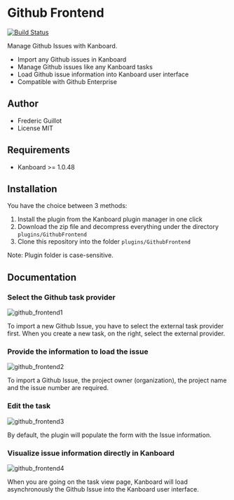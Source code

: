 Github Frontend
===============

[![Build Status](https://travis-ci.org/kanboard/plugin-github-frontend.svg?branch=master)](https://travis-ci.org/kanboard/plugin-github-frontend)

Manage Github Issues with Kanboard.

- Import any Github issues in Kanboard
- Manage Github issues like any Kanboard tasks
- Load Github issue information into Kanboard user interface
- Compatible with Github Enterprise

Author
------

- Frederic Guillot
- License MIT

Requirements
------------

- Kanboard >= 1.0.48

Installation
------------

You have the choice between 3 methods:

1. Install the plugin from the Kanboard plugin manager in one click
2. Download the zip file and decompress everything under the directory `plugins/GithubFrontend`
3. Clone this repository into the folder `plugins/GithubFrontend`

Note: Plugin folder is case-sensitive.

Documentation
-------------

### Select the Github task provider

![github_frontend1](https://cloud.githubusercontent.com/assets/323546/20085430/dd09b27a-a536-11e6-8280-aa668f28af0e.png)

To import a new Github Issue, you have to select the external task provider first.
When you create a new task, on the right, select the external provider.

### Provide the information to load the issue

![github_frontend2](https://cloud.githubusercontent.com/assets/323546/20085431/dd0a5694-a536-11e6-9893-d135c3489cd4.png)

To import a Github Issue, the project owner (organization), the project name and the issue number are required.

### Edit the task

![github_frontend3](https://cloud.githubusercontent.com/assets/323546/20085432/dd0b38f2-a536-11e6-8ee5-e083854c1d01.png)

By default, the plugin will populate the form with the Issue information.

### Visualize issue information directly in Kanboard

![github_frontend4](https://cloud.githubusercontent.com/assets/323546/20085429/dd09a21c-a536-11e6-91e6-a11780782001.png)

When you are going on the task view page, Kanboard will load asynchronously the Github Issue into the Kanboard user interface.
